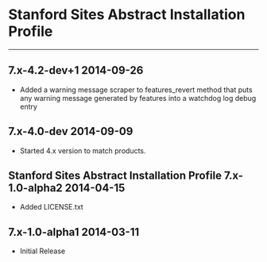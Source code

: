 # Stanford Sites Abstract Installation Profile
---------------------------------------------------

7.x-4.2-dev+1 2014-09-26
-----------------------------------------------------------------------
- Added a warning message scraper to features_revert method that puts any warning message generated by features into a watchdog log debug entry

7.x-4.0-dev 2014-09-09
-----------------------------------------------------------------------
- Started 4.x version to match products.

Stanford Sites Abstract Installation Profile 7.x-1.0-alpha2  2014-04-15
-----------------------------------------------------------------------
- Added LICENSE.txt

7.x-1.0-alpha1  2014-03-11
---------------------------------------------------
- Initial Release
